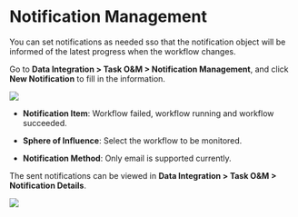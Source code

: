 # Notification Management

You can set notifications as needed sso that the notification object will be informed of the latest progress when the workflow changes.

Go to **Data Integration > Task O&M > Notification Management**, and click **New Notification** to fill in the information.

![](http://terminus-paas.oss-cn-hangzhou.aliyuncs.com/paas-doc/2021/12/17/30522a8a-7464-4ced-8e89-88958268b8b1.png)

* **Notification Item**: Workflow failed, workflow running and workflow succeeded.

* **Sphere of Influence**: Select the workflow to be monitored.

* **Notification Method**: Only email is supported currently.

The sent notifications can be viewed in **Data Integration > Task O&M > Notification Details**.

![](http://terminus-paas.oss-cn-hangzhou.aliyuncs.com/paas-doc/2021/12/17/fed612cb-03ce-4980-b546-79650bb0ab02.png)